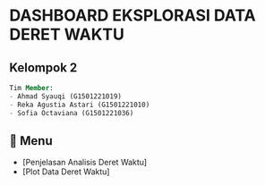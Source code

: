 # DASHBOARD EKSPLORASI DATA DERET WAKTU

## Kelompok 2
```sql
Tim Member:
- Ahmad Syauqi (G1501221019)
- Reka Agustia Astari (G1501221010)
- Sofia Octaviana (G1501221036)
```

## :bookmark_tabs: Menu
- [Penjelasan Analisis Deret Waktu]
- [Plot Data Deret Waktu]
